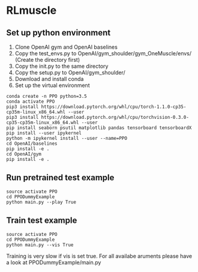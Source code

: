 # RLmuscle

## Set up python environment
1. Clone OpenAI gym and OpenAI baselines
2. Copy the test_envs.py to OpenAI/gym_shoulder/gym_OneMuscle/envs/ (Create the directory first)
3. Copy the init.py to the same directory
4. Copy the setup.py to OpenAI/gym_shoulder/
5. Download and install conda
6. Set up the virtual environment
```console
conda create -n PPO python=3.5
conda activate PPO
pip3 install https://download.pytorch.org/whl/cpu/torch-1.1.0-cp35-cp35m-linux_x86_64.whl --user
pip3 install https://download.pytorch.org/whl/cpu/torchvision-0.3.0-cp35-cp35m-linux_x86_64.whl --user
pip install seaborn psutil matplotlib pandas tensorboard tensorboardX
pip install --user ipykernel
python -m ipykernel install --user --name=PPO
cd OpenAI/baselines
pip install -e .
cd OpenAI/gym
pip install -e .
```
## Run pretrained test example
```console
source activate PPO
cd PPODummyExample
python main.py --play True
```
## Train test example
```console
source activate PPO
cd PPODummyExample
python main.py --vis True
```
Training is very slow if vis is set true.
For all availabe aruments please have a look at PPODummyExample/main.py
